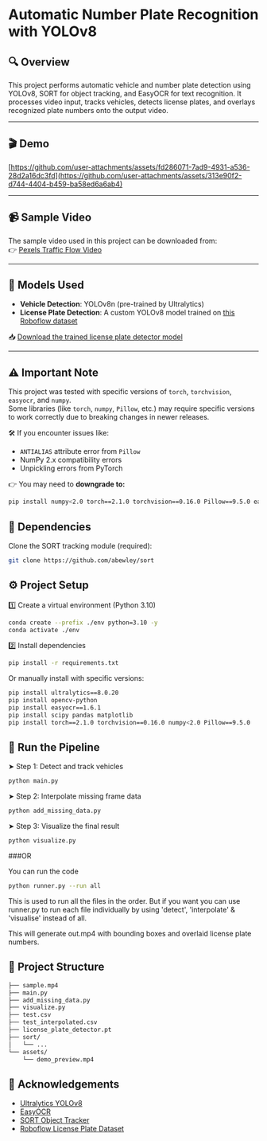 # Automatic Number Plate Recognition with YOLOv8

## 🔍 Overview

This project performs automatic vehicle and number plate detection using YOLOv8, SORT for object tracking, and EasyOCR for text recognition. It processes video input, tracks vehicles, detects license plates, and overlays recognized plate numbers onto the output video.

---

## 🎬 Demo

[https://github.com/user-attachments/assets/fd286071-7ad9-4931-a536-28d2a16dc3fd](https://github.com/user-attachments/assets/313e90f2-d744-4404-b459-ba58ed6a6ab4)

---

## 📹 Sample Video

The sample video used in this project can be downloaded from:  
👉 [Pexels Traffic Flow Video](https://www.pexels.com/video/traffic-flow-in-the-highway-2103099/)

---

## 🧠 Models Used

- **Vehicle Detection**: YOLOv8n (pre-trained by Ultralytics)
- **License Plate Detection**: A custom YOLOv8 model trained on [this Roboflow dataset](https://universe.roboflow.com/roboflow-universe-projects/license-plate-recognition-rxg4e/dataset/4)

📥 [Download the trained license plate detector model](https://drive.google.com/file/d/1Zmf5ynaTFhmln2z7Qvv-tgjkWQYQ9Zdw/view?usp=sharing)

---

## ⚠️ Important Note

This project was tested with specific versions of `torch`, `torchvision`, `easyocr`, and `numpy`.  
Some libraries (like `torch`, `numpy`, `Pillow`, etc.) may require specific versions to work correctly due to breaking changes in newer releases.

🛠️ If you encounter issues like:
- `ANTIALIAS` attribute error from `Pillow`
- NumPy 2.x compatibility errors
- Unpickling errors from PyTorch

👉 You may need to **downgrade to:**
```bash
pip install numpy<2.0 torch==2.1.0 torchvision==0.16.0 Pillow==9.5.0 easyocr==1.6.1
```

## 🔧 Dependencies

Clone the SORT tracking module (required):

```bash
git clone https://github.com/abewley/sort
```

## ⚙️ Project Setup
1️⃣ Create a virtual environment (Python 3.10)
```bash
conda create --prefix ./env python=3.10 -y
conda activate ./env
```
2️⃣ Install dependencies
```bash
pip install -r requirements.txt
```
Or manually install with specific versions:

```bash
pip install ultralytics==8.0.20
pip install opencv-python
pip install easyocr==1.6.1
pip install scipy pandas matplotlib
pip install torch==2.1.0 torchvision==0.16.0 numpy<2.0 Pillow==9.5.0
```
## 🚀 Run the Pipeline
➤ Step 1: Detect and track vehicles
```bash
python main.py
```
➤ Step 2: Interpolate missing frame data
```bash
python add_missing_data.py
```
➤ Step 3: Visualize the final result
```bash
python visualize.py
```
###OR

You can run the code 
```bash
python runner.py --run all
```
This is used to run all the files in the order.
But if you want you can use runner.py to run each file individually by using 'detect', 'interpolate' & 'visualise' instead of all.


This will generate out.mp4 with bounding boxes and overlaid license plate numbers.
## 📁 Project Structure
```bash
├── sample.mp4
├── main.py
├── add_missing_data.py
├── visualize.py
├── test.csv
├── test_interpolated.csv
├── license_plate_detector.pt
├── sort/
│   └── ...
└── assets/
    └── demo_preview.mp4
```
## 🙌 Acknowledgements

- [Ultralytics YOLOv8](https://github.com/ultralytics/ultralytics)
- [EasyOCR](https://github.com/JaidedAI/EasyOCR)
- [SORT Object Tracker](https://github.com/abewley/sort)
- [Roboflow License Plate Dataset](https://universe.roboflow.com/roboflow-universe-projects/license-plate-recognition-rxg4e)
